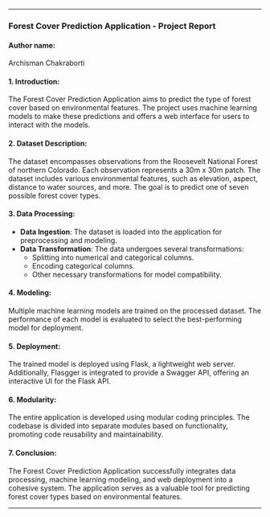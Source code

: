 
---

### Forest Cover Prediction Application - Project Report

#### Author name:
Archisman Chakraborti

#### 1. **Introduction**:
The Forest Cover Prediction Application aims to predict the type of forest cover based on environmental features. The project uses machine learning models to make these predictions and offers a web interface for users to interact with the models.

#### 2. **Dataset Description**:
The dataset encompasses observations from the Roosevelt National Forest of northern Colorado. Each observation represents a 30m x 30m patch. The dataset includes various environmental features, such as elevation, aspect, distance to water sources, and more. The goal is to predict one of seven possible forest cover types.

#### 3. **Data Processing**:
- **Data Ingestion**: The dataset is loaded into the application for preprocessing and modeling.
- **Data Transformation**: The data undergoes several transformations:
  - Splitting into numerical and categorical columns.
  - Encoding categorical columns.
  - Other necessary transformations for model compatibility.

#### 4. **Modeling**:
Multiple machine learning models are trained on the processed dataset. The performance of each model is evaluated to select the best-performing model for deployment.

#### 5. **Deployment**:
The trained model is deployed using Flask, a lightweight web server. Additionally, Flasgger is integrated to provide a Swagger API, offering an interactive UI for the Flask API.

#### 6. **Modularity**:
The entire application is developed using modular coding principles. The codebase is divided into separate modules based on functionality, promoting code reusability and maintainability.

#### 7. **Conclusion**:
The Forest Cover Prediction Application successfully integrates data processing, machine learning modeling, and web deployment into a cohesive system. The application serves as a valuable tool for predicting forest cover types based on environmental features.

---

